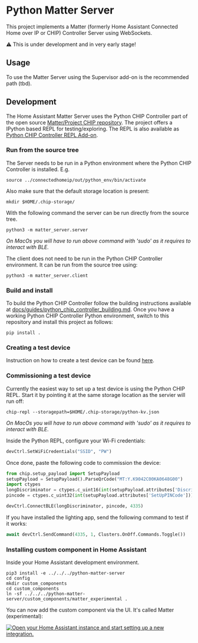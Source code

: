 # Python Matter Server

This project implements a Matter (formerly Home Assistant Connected Home over IP
or CHIP) Controller Server using WebSockets.

:warning: This is under development and in very early stage!

## Usage

To use the Matter Server using the Supervisor add-on is the recommended path
(tbd).

## Development

The Home Assistant Matter Server uses the Python CHIP Controller part of the
open source [Matter/Project CHIP repository][project-chip].
The project offers a IPython based REPL for testing/exploring. The REPL is also
available as [Python CHIP Controller REPL Add-on][chip-controller-repl-add-on].

### Run from the source tree

The Server needs to be run in a Python environment where the Python CHIP
Controller is installed. E.g.

```
source ../connectedhomeip/out/python_env/bin/activate
```

Also make sure that the default storage location is present:
```
mkdir $HOME/.chip-storage/
```

With the following command the server can be run directly from the source tree.

```
python3 -m matter_server.server
```

_On MacOs you will have to run above command with 'sudo' as it requires to interact with BLE._

The client does not need to be run in the Python CHIP Controller environment. It
can be run from the source tree using:

```
python3 -m matter_server.client
```

### Build and install

To build the Python CHIP Controller follow the building instructions available
at [docs/guides/python_chip_controller_building.md][python-chip-building].
Once you have a working Python CHIP Controller Python environment, switch
to this repository and install this project as follows:

```shell
pip install .
```

### Creating a test device

Instruction on how to create a test device can be found [here](https://nabucasa.github.io/matter-example-apps/).

### Commissioning a test device

Currently the easiest way to set up a test device is using the Python CHIP REPL. Start it by pointing it at the same storage location as the servier will run off:

```
chip-repl --storagepath=$HOME/.chip-storage/python-kv.json
```

_On MacOs you will have to run above command with 'sudo' as it requires to interact with BLE._

Inside the Python REPL, configure your Wi-Fi credentials:

```python
devCtrl.SetWiFiCredentials("SSID", "PW")
```

Once done, paste the following code to commission the device:

```python
from chip.setup_payload import SetupPayload
setupPayload = SetupPayload().ParseQrCode("MT:Y.K9042C00KA0648G00")
import ctypes
longDiscriminator = ctypes.c_uint16(int(setupPayload.attributes['Discriminator']))
pincode = ctypes.c_uint32(int(setupPayload.attributes['SetUpPINCode']))

devCtrl.ConnectBLE(longDiscriminator, pincode, 4335)
```

If you have installed the lighting app, send the following command to test if it works:

```python
await devCtrl.SendCommand(4335, 1, Clusters.OnOff.Commands.Toggle())
```

### Installing custom component in Home Assistant

Inside your Home Assistant development environment.

```
pip3 install -e ../../../python-matter-server
cd config
mkdir custom_components
cd custom_components
ln -sf ../../../python-matter-server/custom_components/matter_experimental .
```

You can now add the custom component via the UI. It's called Matter (experimental):

[![Open your Home Assistant instance and start setting up a new integration.](https://my.home-assistant.io/badges/config_flow_start.svg)](https://my.home-assistant.io/redirect/config_flow_start/?domain=matter_experimental)

[project-chip]: https://github.com/project-chip/connectedhomeip
[chip-controller-repl-add-on]: https://github.com/home-assistant/addons-development/tree/master/chip_controller_repl
[python-chip-building]: https://github.com/project-chip/connectedhomeip/blob/master/docs/guides/python_chip_controller_building.md
